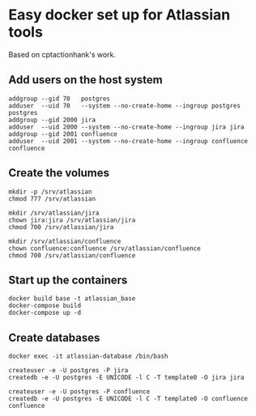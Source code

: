 # Easy docker set up for Atlassian tools

Based on cptactionhank's work.

## Add users on the host system

```
addgroup --gid 70   postgres
adduser  --uid 70   --system --no-create-home --ingroup postgres postgres
addgroup --gid 2000 jira
adduser  --uid 2000 --system --no-create-home --ingroup jira jira
addgroup --gid 2001 confluence
adduser  --uid 2001 --system --no-create-home --ingroup confluence confluence
```

## Create the volumes

```
mkdir -p /srv/atlassian
chmod 777 /srv/atlassian

mkdir /srv/atlassian/jira
chown jira:jira /srv/atlassian/jira
chmod 700 /srv/atlassian/jira

mkdir /srv/atlassian/confluence
chown confluence:confluence /srv/atlassian/confluence
chmod 700 /srv/atlassian/confluence
```

## Start up the containers

```
docker build base -t atlassian_base
docker-compose build
docker-compose up -d
```

## Create databases

```
docker exec -it atlassian-database /bin/bash

createuser -e -U postgres -P jira
createdb -e -U postgres -E UNICODE -l C -T template0 -O jira jira

createuser -e -U postgres -P confluence
createdb -e -U postgres -E UNICODE -l C -T template0 -O confluence confluence

```


